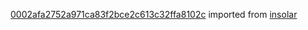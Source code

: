 [0002afa2752a971ca83f2bce2c613c32ffa8102c](https://github.com/insolar/insolar/commit/0002afa2752a971ca83f2bce2c613c32ffa8102c) imported from [insolar](https://github.com/insolar/insolar)
